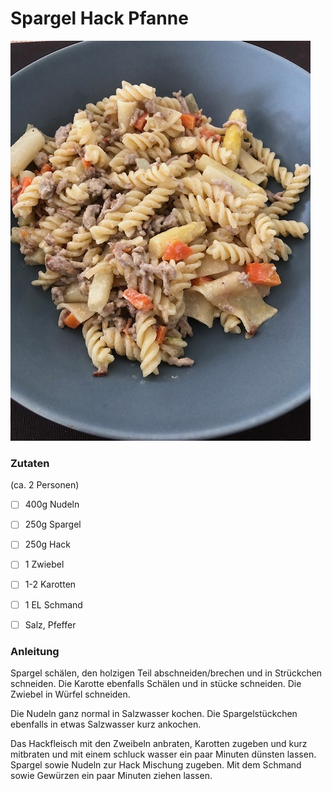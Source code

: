 # Spargel Hack Pfanne

![Spargel hack pfanne](media/spargel_hack_pfanne.jpg)

### Zutaten
(ca. 2 Personen)

- [ ] 400g Nudeln
- [ ] 250g Spargel
- [ ] 250g Hack
- [ ] 1 Zwiebel
- [ ] 1-2 Karotten
- [ ] 1 EL Schmand
- [ ] Salz, Pfeffer


### Anleitung
Spargel schälen, den holzigen Teil abschneiden/brechen und in Strückchen schneiden. 
Die Karotte ebenfalls Schälen und in stücke schneiden. Die Zwiebel in Würfel schneiden.

Die Nudeln ganz normal in Salzwasser kochen. 
Die Spargelstückchen ebenfalls in etwas Salzwasser kurz ankochen.

Das Hackfleisch mit den Zweibeln anbraten, Karotten zugeben und kurz mitbraten und mit einem schluck wasser ein paar Minuten dünsten lassen.
Spargel sowie Nudeln zur Hack Mischung zugeben. Mit dem Schmand sowie Gewürzen ein paar Minuten ziehen lassen.

